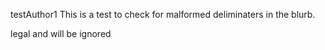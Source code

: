 testAuthor1
This is a test to check for malformed deliminaters in the blurb.
<!--author--bunchofchar that don't count>
testAuthor2
Another test to check
<!--author - this is not legal and will be captured as part of the text -->
<!--author--> legal and will be ignored